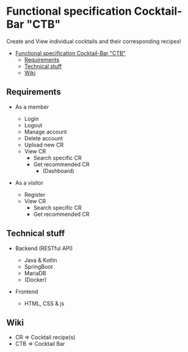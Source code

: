 # Functional specification Cocktail-Bar "CTB"

Create and View individual cocktails and their corresponding recipes!

- [Functional specification Cocktail-Bar "CTB"](#functional-specification-cocktail-bar-ctb)
  - [Requirements](#requirements)
  - [Technical stuff](#technical-stuff)
  - [Wiki](#wiki)

## Requirements

* As a member
  * Login
  * Logout
  * Manage account
  * Delete account
  * Upload new CR
  * View CR
    * Search specific CR
    * Get recommended CR
      * (Dashboard)
  
* As a visitor
  * Register
  * View CR
    * Search specific CR
    * Get recommended CR

## Technical stuff

* Backend (RESTful API)
  * Java & Kotlin
  * SpringBoot
  * MariaDB
  * (Docker)

* Frontend
  * HTML, CSS & js

## Wiki

* CR => Cocktail recipe(s)
* CTB => Cocktail Bar
  
